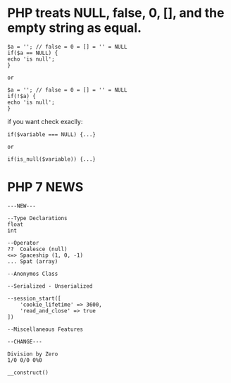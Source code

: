 # PHP treats NULL, false, 0, [], and the empty string as equal.
```
$a = ''; // false = 0 = [] = '' = NULL
if($a == NULL) {
echo 'is null';
}

or

$a = ''; // false = 0 = [] = '' = NULL
if(!$a) {
echo 'is null';
}
```

if you want check exaclly:
```
if($variable === NULL) {...}

or

if(is_null($variable)) {...}
```

# PHP 7 NEWS
```
---NEW---

--Type Declarations
float
int

--Operator
??  Coalesce (null)
<=> Spaceship (1, 0, -1)
... Spat (array)

--Anonymos Class

--Serialized - Unserialized

--session_start([
	'cookie_lifetime' => 3600,
	'read_and_close' => true
])

--Miscellaneous Features

--CHANGE---

Division by Zero
1/0 0/0 0%0

__construct()
```